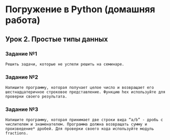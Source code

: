 # Погружение в Python (домашняя работа)
## Урок 2. Простые типы данных
### Задание №1

    Решить задачи, которые не успели решить на семинаре.


### Задание №2
    Напишите программу, которая получает целое число и возвращает его шестнадцатеричное строковое представление. Функцию hex используйте для проверки своего результата.


### Задание №3

    Напишите программу, которая принимает две строки вида “a/b” - дробь с числителем и знаменателем. Программа должна возвращать сумму и произведение* дробей. Для проверки своего кода используйте модуль fractions.
